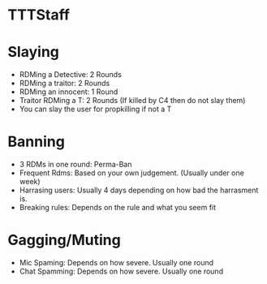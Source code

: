TTTStaff
========

 Slaying
 ========
* RDMing a Detective: 2 Rounds
* RDMing a traitor: 2 Rounds
* RDMing an innocent: 1 Round
* Traitor RDMing a T: 2 Rounds (If killed by C4 then do not slay them)
* You can slay the user for propkilling if not a T

Banning
========

* 3 RDMs in one round: Perma-Ban
* Frequent Rdms: Based on your own judgement. (Usually under one week)
* Harrasing users: Usually 4 days depending on how bad the harrasment is. 
* Breaking rules: Depends on the rule and what you seem fit

Gagging/Muting
==============
* Mic Spaming: Depends on how severe. Usually one round
* Chat Spamming: Depends on how severe. Usually one round

